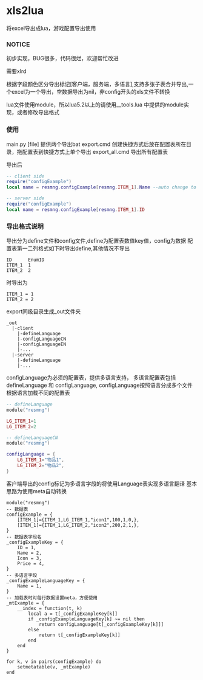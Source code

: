 # xls2lua
将excel导出成lua，游戏配置导出使用

### NOTICE
初步实现，BUG很多，代码很烂，欢迎帮忙改进

需要xlrd

根据字段颜色区分导出标记[客户端，服务端，多语言],支持多张子表合并导出,一个excel为一个导出，空数据导出为nil，非config开头的xls文件不转换

lua文件使用module，所以lua5.2以上的请使用__tools.lua 中提供的module实现，或者修改导出格式

### 使用
main.py [file]
提供两个导出bat
export.cmd 创建快捷方式后放在配置表所在目录，拖配置表到快捷方式上单个导出
export_all.cmd 导出所有配置表

导出后
```lua
-- client side
require("configExample")
local name = resmng.configExample[resmng.ITEM_1].Name --auto change to specific language by using meta

-- server side
require("configExample")
local name = resmng.configExample[resmng.ITEM_1].ID
```
### 导出格式说明
导出分为define文件和config文件,define为配置表数值key值，config为数据
配置表第一二列格式如下时导出define,其他情况不导出
```
ID      EnumID
ITEM_1  1
ITEM_2  2
```
时导出为
```
ITEM_1 = 1
ITEM_2 = 2
```

export同级目录生成_out文件夹
```
_out
  |-client
    |-defineLanguage
    |-configLanguageCN
    |-configLanguageEN
    |-...
  |-server
    |-defineLanguage
    |-...
```
configLanguage为必须的配置表，提供多语言支持，
多语言配置表包括defineLanguage 和 configLanguage, configLanguage按照语言分成多个文件根据语言加载不同的配置表

```lua
-- defineLanguage
module("resmng")

LG_ITEM_1=1
LG_ITEM_2=2
```
```lua
-- defineLanguageCN
module("resmng")

configLanguage = {
    LG_ITEM_1="物品1",
    LG_ITEM_2="物品2",
}
```
客户端导出的config标记为多语言字段的将使用Language表实现多语言翻译
基本思路为使用meta自动转换
```
module("resmng")
-- 数据表
configExample = {
    [ITEM_1]={ITEM_1,LG_ITEM_1,"icon1",100,1,0,},
    [ITEM_1]={ITEM_1,LG_ITEM_2,"icon2",200,2,1,},
}
-- 数据表字段名
_configExampleKey = {
    ID = 1,
    Name = 2,
    Icon = 3,
    Price = 4,
}
-- 多语言字段
_configExampleLanguageKey = {
    Name = 1,
}
-- 加载表时对每行数据设置meta，方便使用
_mtExample = {
	__index = function(t, k)
		local a = t[_configExampleKey[k]]
		if _configExampleLanguageKey[k] ~= nil then
			return configLanguage[t[_configExampleKey[k]]]
		else
			return t[_configExampleKey[k]]
		end
	end
}

for k, v in pairs(configExample) do
	setmetatable(v, _mtExample)
end

```
